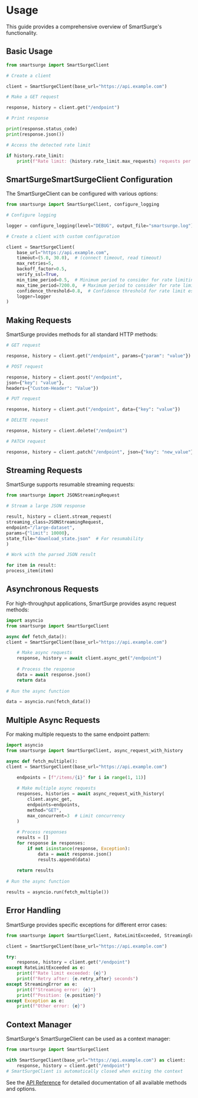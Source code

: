# Usage

This guide provides a comprehensive overview of SmartSurge's functionality.

## Basic Usage

```python
from smartsurge import SmartSurgeClient

# Create a client

client = SmartSurgeClient(base_url="https://api.example.com")

# Make a GET request

response, history = client.get("/endpoint")

# Print response

print(response.status_code)
print(response.json())

# Access the detected rate limit

if history.rate_limit:
    print(f"Rate limit: {history.rate_limit.max_requests} requests per {history.rate_limit.time_period} seconds")

```

## SmartSurgeSmartSurgeClient Configuration

The SmartSurgeClient can be configured with various options:

```python
from smartsurge import SmartSurgeClient, configure_logging

# Configure logging

logger = configure_logging(level="DEBUG", output_file="smartsurge.log")

# Create a client with custom configuration

client = SmartSurgeClient(
    base_url="https://api.example.com",
    timeout=(5.0, 30.0),  # (connect timeout, read timeout)
    max_retries=5,
    backoff_factor=0.5,
    verify_ssl=True,
    min_time_period=0.5,  # Minimum period to consider for rate limiting (seconds)
    max_time_period=7200.0,  # Maximum period to consider for rate limiting (seconds)
    confidence_threshold=0.8,  # Confidence threshold for rate limit estimation
    logger=logger
)
```

## Making Requests

SmartSurge provides methods for all standard HTTP methods:

```python
# GET request

response, history = client.get("/endpoint", params={"param": "value"})

# POST request

response, history = client.post("/endpoint",
json={"key": "value"},
headers={"Custom-Header": "Value"})

# PUT request

response, history = client.put("/endpoint", data={"key": "value"})

# DELETE request

response, history = client.delete("/endpoint")

# PATCH request

response, history = client.patch("/endpoint", json={"key": "new_value"})
```

## Streaming Requests

SmartSurge supports resumable streaming requests:

```python
from smartsurge import JSONStreamingRequest

# Stream a large JSON response

result, history = client.stream_request(
streaming_class=JSONStreamingRequest,
endpoint="/large-dataset",
params={"limit": 10000},
state_file="download_state.json"  # For resumability
)

# Work with the parsed JSON result

for item in result:
process_item(item)
```

## Asynchronous Requests

For high-throughput applications, SmartSurge provides async request methods:

```python
import asyncio
from smartsurge import SmartSurgeClient

async def fetch_data():
client = SmartSurgeClient(base_url="https://api.example.com")

    # Make async requests
    response, history = await client.async_get("/endpoint")
    
    # Process the response
    data = await response.json()
    return data
    
# Run the async function

data = asyncio.run(fetch_data())
```

## Multiple Async Requests

For making multiple requests to the same endpoint pattern:

```python
import asyncio
from smartsurge import SmartSurgeClient, async_request_with_history

async def fetch_multiple():
client = SmartSurgeClient(base_url="https://api.example.com")

    endpoints = [f"/items/{i}" for i in range(1, 11)]
    
    # Make multiple async requests
    responses, histories = await async_request_with_history(
        client.async_get,
        endpoints=endpoints,
        method="GET",
        max_concurrent=3  # Limit concurrency
    )
    
    # Process responses
    results = []
    for response in responses:
        if not isinstance(response, Exception):
            data = await response.json()
            results.append(data)
    
    return results
    
# Run the async function

results = asyncio.run(fetch_multiple())
```

## Error Handling

SmartSurge provides specific exceptions for different error cases:

```python
from smartsurge import SmartSurgeClient, RateLimitExceeded, StreamingError

client = SmartSurgeClient(base_url="https://api.example.com")

try:
    response, history = client.get("/endpoint")
except RateLimitExceeded as e:
    print(f"Rate limit exceeded: {e}")
    print(f"Retry after: {e.retry_after} seconds")
except StreamingError as e:
    print(f"Streaming error: {e}")
    print(f"Position: {e.position}")
except Exception as e:
    print(f"Other error: {e}")
```

## Context Manager

SmartSurge's SmartSurgeClient can be used as a context manager:

```python
from smartsurge import SmartSurgeClient

with SmartSurgeClient(base_url="https://api.example.com") as client:
    response, history = client.get("/endpoint")
# SmartSurgeClient is automatically closed when exiting the context
```

See the [API Reference](api/client.md) for detailed documentation of all available methods and options.
